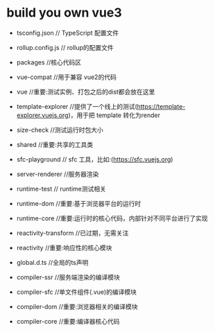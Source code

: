 # build you own vue3

- tsconfig.json // TypeScript 配置文件
- rollup.config.js // rollup的配置文件

- packages //核心代码区
- vue-compat //用于兼容 vue2的代码
- vue //重要:测试实例、打包之后的dist都会放在这里
- template-explorer //提供了一个线上的测试(<https://template-explorer.vuejs.org>)，用于把 template 转化为render
- size-check //测试运行时包大小
- shared //重要:共享的工具类
- sfc-playground // sfc 工具，比如:(<https://sfc.vuejs.org>)
- server-renderer //服务器渲染
- runtime-test // runtime测试相关
- runtime-dom //重要:基于浏览器平台的运行时
- runtime-core //重要:运行时的核心代码，内部针对不同平台进行了实现
- reactivity-transform //已过期，无需关注
- reactivity //重要:响应性的核心模块
- global.d.ts //全局的ts声明
- compiler-ssr //服务端渲染的编译模块
- compiler-sfc //单文件组件(.vue)的编译模块
- compiler-dom //重要:浏览器相关的编译模块
- compiler-core //重要:编译器核心代码
